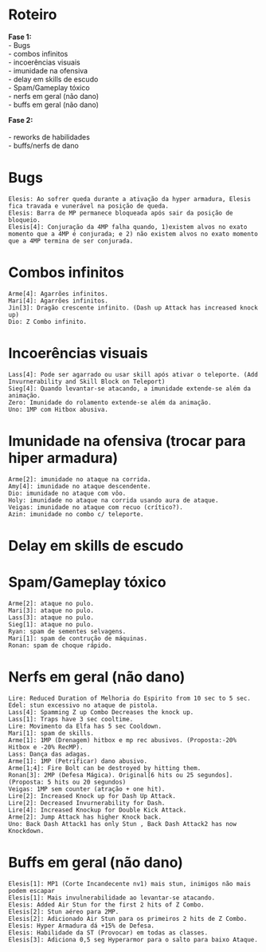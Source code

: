 Roteiro
=======
<b>Fase 1:</b><br />
	- Bugs<br />
	- combos infinitos<br />
	- incoerências visuais<br />
	- imunidade na ofensiva<br />
	- delay em skills de escudo<br />
	- Spam/Gameplay tóxico<br />
	- nerfs em geral (não dano)<br />
	- buffs em geral (não dano)<br />
	
<b>Fase 2:</b><br />	
	- reworks de habilidades<br />
	- buffs/nerfs de dano<br />

Bugs
====
	Elesis: Ao sofrer queda durante a ativação da hyper armadura, Elesis fica travada e vunerável na posição de queda.
	Elesis: Barra de MP permanece bloqueada após sair da posição de bloqueio.
	Elesis[4]: Conjuração da 4MP falha quando, 1)existem alvos no exato momento que a 4MP é conjurada; e 2) não existem alvos no exato momento que a 4MP termina de ser conjurada.

Combos infinitos
================
	Arme[4]: Agarrões infinitos.
	Mari[4]: Agarrões infinitos.
	Jin[3]: Dragão crescente infinito. (Dash up Attack has increased knock up)
	Dio: Z Combo infinito.

Incoerências visuais
====================
	Lass[4]: Pode ser agarrado ou usar skill após ativar o teleporte. (Add Invurnerability and Skill Block on Teleport)
	Sieg[4]: Quando levantar-se atacando, a imunidade extende-se além da animação.
	Zero: Imunidade do rolamento extende-se além da animação.
	Uno: 1MP com Hitbox abusiva.

Imunidade na ofensiva (trocar para hiper armadura)
==================================================
	Arme[2]: imunidade no ataque na corrida.
	Amy[4]: imunidade no ataque descendente.
	Dio: imunidade no ataque com vôo.
	Holy: imunidade no ataque na corrida usando aura de ataque.
	Veigas: imunidade no ataque com recuo (crítico?).
	Azin: imunidade no combo c/ teleporte.
	
Delay em skills de escudo
=========================

Spam/Gameplay tóxico
====================
	Arme[2]: ataque no pulo.
	Mari[3]: ataque no pulo.	
	Lass[3]: ataque no pulo.	
	Sieg[1]: ataque no pulo.
	Ryan: spam de sementes selvagens.	
	Mari[1]: spam de contrução de máquinas.
	Ronan: spam de choque rápido.
	
Nerfs em geral (não dano)
=========================
	Lire: Reduced Duration of Melhoria do Espirito from 10 sec to 5 sec.	
	Edel: stun excessivo no ataque de pistola.
	Lass[4]: Spamming Z up Combo Decreases the knock up.
	Lass[1]: Traps have 3 sec cooltime.
	Lire: Movimento da Elfa has 5 sec Cooldown.
	Mari[1]: spam de skills.
	Arme[1]: 1MP (Drenagem) hitbox e mp rec abusivos. (Proposta:-20% Hitbox e -20% RecMP).
	Lass: Dança das adagas.
	Arme[1]: 1MP (Petrificar) dano abusivo.
	Arme[1;4]: Fire Bolt can be destroyed by hitting them.
	Ronan[3]: 2MP (Defesa Mágica). Original[6 hits ou 25 segundos]. (Proposta: 5 hits ou 20 segundos)
	Veigas: 1MP sem counter (atração + one hit).
	Lire[2]: Increased Knock up for Dash Up Attack.
	Lire[2]: Decreased Invurnerability for Dash.
	Lire[4]: Increased Knockup for Double Kick Attack.
	Arme[2]: Jump Attack has higher Knock back.
	Uno: Back Dash Attack1 has only Stun , Back Dash Attack2 has now Knockdown.
	
	
Buffs em geral (não dano)
=========================
	Elesis[1]: MP1 (Corte Incandecente nv1) mais stun, inimigos não mais podem escapar
	Elesis[1]: Mais invulnerabilidade ao levantar-se atacando.
	Elesis: Added Air Stun for the first 2 hits of Z Combo.
	Elesis[2]: Stun aéreo para 2MP.
	Elesis[2]: Adicionado Air Stun para os primeiros 2 hits de Z Combo.
	Elesis: Hyper Armadura dá +15% de Defesa.
	Elesis: Habilidade da ST (Provocar) em todas as classes.
	Elesis[3]: Adiciona 0,5 seg Hyperarmor para o salto para baixo Ataque.
